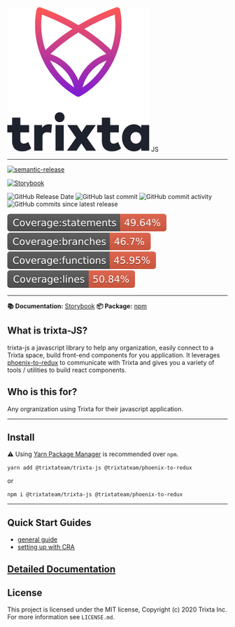 <img src="https://raw.githubusercontent.com/trixtateam/trixta-js/master/docs/images/trixta-logo.png" alt="trixta logo"  />
JS
<hr />

[![semantic-release](https://img.shields.io/badge/%20%20%F0%9F%93%A6%F0%9F%9A%80-semantic--release-e10079.svg)](https://github.com/semantic-release/semantic-release)

[![Storybook](https://cdn.jsdelivr.net/gh/storybookjs/brand@main/badge/badge-storybook.svg)](https://trixtateam.github.io/trixta-js/)

![GitHub Release Date](https://img.shields.io/github/release-date/trixtateam/trixta-js)
![GitHub last commit](https://img.shields.io/github/last-commit/trixtateam/trixta-js)
![GitHub commit activity](https://img.shields.io/github/commit-activity/m/trixtateam/trixta-js)
![GitHub commits since latest release](https://img.shields.io/github/commits-since/trixtateam/trixta-js/latest)

![Coverage statements](https://github.com/trixtateam/trixta-js/blob/master/badges/badge-statements.svg)
![Coverage branches](https://github.com/trixtateam/trixta-js/blob/master/badges/badge-branches.svg)
![Coverage functions](https://github.com/trixtateam/trixta-js/blob/master/badges/badge-functions.svg)
![Coverage lines](https://github.com/trixtateam/trixta-js/blob/master/badges/badge-lines.svg)

---

**📚 Documentation:** [Storybook](https://trixtateam.github.io/trixta-js/?path=/docs/introduction--page)
**📦 Package:** [npm](https://www.npmjs.com/package/@trixtateam/trixta-js)
## What is trixta-JS?

trixta-js a javascript library to help any organization, easily connect to a
Trixta space, build front-end components for you application. It leverages
[phoenix-to-redux](https://github.com/trixtateam/phoenix-to-redux) to
communicate with Trixta and gives you a variety of tools / utilities to build
react components.
## Who is this for?

Any orgranization using Trixta for their javascript application.

---
## Install
⚠️ Using [Yarn Package Manager](https://yarnpkg.com) is recommended over `npm`.

```shell
yarn add @trixtateam/trixta-js @trixtateam/phoenix-to-redux
```
or
```shell
npm i @trixtateam/trixta-js @trixtateam/phoenix-to-redux
```
---
## Quick Start Guides
* [general guide](docs/guides/general/README.md)
* [setting up with CRA](docs/guides/cra/README.md)

## [Detailed Documentation](docs/README.md)
## License

This project is licensed under the MIT license, Copyright (c) 2020 Trixta Inc.
For more information see `LICENSE.md`.

